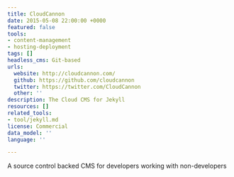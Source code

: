 ```yaml
---
title: CloudCannon
date: 2015-05-08 22:00:00 +0000
featured: false
tools:
- content-management
- hosting-deployment
tags: []
headless_cms: Git-based
urls:
  website: http://cloudcannon.com/
  github: https://github.com/cloudcannon
  twitter: https://twitter.com/CloudCannon
  other: ''
description: The Cloud CMS for Jekyll
resources: []
related_tools:
- tool/jekyll.md
license: Commercial
data_model: ''
language: ''

---
```

A source control backed CMS for developers working with non-developers
